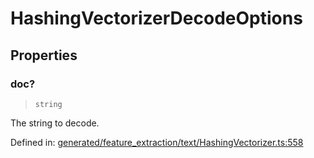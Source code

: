 # HashingVectorizerDecodeOptions

## Properties

### doc?

> `string`

The string to decode.

Defined in:  [generated/feature\_extraction/text/HashingVectorizer.ts:558](https://github.com/transitive-bullshit/scikit-learn-ts/blob/92ab806/packages/sklearn/src/generated/feature_extraction/text/HashingVectorizer.ts#L558)
